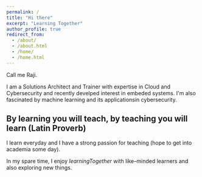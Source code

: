 ```yaml
---
permalink: /
title: "Hi there"
excerpt: "Learning Together"
author_profile: true
redirect_from: 
  - /about/
  - /about.html
  - /home/
  - /home.html
---
```



Call me Raji. 

I am a Solutions Architect and Trainer with expertise in Cloud and Cybersecurity and recently develped interest in embeded systems. I'm also fascinated by machine learning and its applicationsin cybersecurity.

## By learning you will teach, by teaching you will learn (Latin Proverb)

I learn everyday and I have a strong passion for teaching (hope to get into academia some day). 

In my spare time, I enjoy <i>learningTogether</i> with like–minded learners and also exploring new things.




